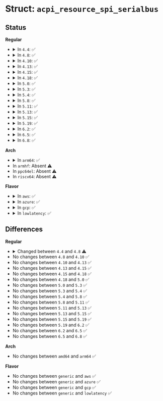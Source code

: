 # Struct: <code>acpi_resource_spi_serialbus</code>

## Status
<b>Regular</b>
<ul>
<li>
<details>
<summary>In <code>4.4</code>: ✅</summary>

```c
struct acpi_resource_spi_serialbus {
    u8 revision_id;
    u8 type;
    u8 producer_consumer;
    u8 slave_mode;
    u8 type_revision_id;
    u16 type_data_length;
    u16 vendor_length;
    struct acpi_resource_source resource_source;
    u8 *vendor_data;
    u8 wire_mode;
    u8 device_polarity;
    u8 data_bit_length;
    u8 clock_phase;
    u8 clock_polarity;
    u16 device_selection;
    u32 connection_speed;
};
```
</details>
</li>
<li>
<details>
<summary>In <code>4.8</code>: ✅</summary>

```c
struct acpi_resource_spi_serialbus {
    u8 revision_id;
    u8 type;
    u8 producer_consumer;
    u8 slave_mode;
    u8 connection_sharing;
    u8 type_revision_id;
    u16 type_data_length;
    u16 vendor_length;
    struct acpi_resource_source resource_source;
    u8 *vendor_data;
    u8 wire_mode;
    u8 device_polarity;
    u8 data_bit_length;
    u8 clock_phase;
    u8 clock_polarity;
    u16 device_selection;
    u32 connection_speed;
};
```
</details>
</li>
<li>
<details>
<summary>In <code>4.10</code>: ✅</summary>

```c
struct acpi_resource_spi_serialbus {
    u8 revision_id;
    u8 type;
    u8 producer_consumer;
    u8 slave_mode;
    u8 connection_sharing;
    u8 type_revision_id;
    u16 type_data_length;
    u16 vendor_length;
    struct acpi_resource_source resource_source;
    u8 *vendor_data;
    u8 wire_mode;
    u8 device_polarity;
    u8 data_bit_length;
    u8 clock_phase;
    u8 clock_polarity;
    u16 device_selection;
    u32 connection_speed;
};
```
</details>
</li>
<li>
<details>
<summary>In <code>4.13</code>: ✅</summary>

```c
struct acpi_resource_spi_serialbus {
    u8 revision_id;
    u8 type;
    u8 producer_consumer;
    u8 slave_mode;
    u8 connection_sharing;
    u8 type_revision_id;
    u16 type_data_length;
    u16 vendor_length;
    struct acpi_resource_source resource_source;
    u8 *vendor_data;
    u8 wire_mode;
    u8 device_polarity;
    u8 data_bit_length;
    u8 clock_phase;
    u8 clock_polarity;
    u16 device_selection;
    u32 connection_speed;
};
```
</details>
</li>
<li>
<details>
<summary>In <code>4.15</code>: ✅</summary>

```c
struct acpi_resource_spi_serialbus {
    u8 revision_id;
    u8 type;
    u8 producer_consumer;
    u8 slave_mode;
    u8 connection_sharing;
    u8 type_revision_id;
    u16 type_data_length;
    u16 vendor_length;
    struct acpi_resource_source resource_source;
    u8 *vendor_data;
    u8 wire_mode;
    u8 device_polarity;
    u8 data_bit_length;
    u8 clock_phase;
    u8 clock_polarity;
    u16 device_selection;
    u32 connection_speed;
};
```
</details>
</li>
<li>
<details>
<summary>In <code>4.18</code>: ✅</summary>

```c
struct acpi_resource_spi_serialbus {
    u8 revision_id;
    u8 type;
    u8 producer_consumer;
    u8 slave_mode;
    u8 connection_sharing;
    u8 type_revision_id;
    u16 type_data_length;
    u16 vendor_length;
    struct acpi_resource_source resource_source;
    u8 *vendor_data;
    u8 wire_mode;
    u8 device_polarity;
    u8 data_bit_length;
    u8 clock_phase;
    u8 clock_polarity;
    u16 device_selection;
    u32 connection_speed;
};
```
</details>
</li>
<li>
<details>
<summary>In <code>5.0</code>: ✅</summary>

```c
struct acpi_resource_spi_serialbus {
    u8 revision_id;
    u8 type;
    u8 producer_consumer;
    u8 slave_mode;
    u8 connection_sharing;
    u8 type_revision_id;
    u16 type_data_length;
    u16 vendor_length;
    struct acpi_resource_source resource_source;
    u8 *vendor_data;
    u8 wire_mode;
    u8 device_polarity;
    u8 data_bit_length;
    u8 clock_phase;
    u8 clock_polarity;
    u16 device_selection;
    u32 connection_speed;
};
```
</details>
</li>
<li>
<details>
<summary>In <code>5.3</code>: ✅</summary>

```c
struct acpi_resource_spi_serialbus {
    u8 revision_id;
    u8 type;
    u8 producer_consumer;
    u8 slave_mode;
    u8 connection_sharing;
    u8 type_revision_id;
    u16 type_data_length;
    u16 vendor_length;
    struct acpi_resource_source resource_source;
    u8 *vendor_data;
    u8 wire_mode;
    u8 device_polarity;
    u8 data_bit_length;
    u8 clock_phase;
    u8 clock_polarity;
    u16 device_selection;
    u32 connection_speed;
};
```
</details>
</li>
<li>
<details>
<summary>In <code>5.4</code>: ✅</summary>

```c
struct acpi_resource_spi_serialbus {
    u8 revision_id;
    u8 type;
    u8 producer_consumer;
    u8 slave_mode;
    u8 connection_sharing;
    u8 type_revision_id;
    u16 type_data_length;
    u16 vendor_length;
    struct acpi_resource_source resource_source;
    u8 *vendor_data;
    u8 wire_mode;
    u8 device_polarity;
    u8 data_bit_length;
    u8 clock_phase;
    u8 clock_polarity;
    u16 device_selection;
    u32 connection_speed;
};
```
</details>
</li>
<li>
<details>
<summary>In <code>5.8</code>: ✅</summary>

```c
struct acpi_resource_spi_serialbus {
    u8 revision_id;
    u8 type;
    u8 producer_consumer;
    u8 slave_mode;
    u8 connection_sharing;
    u8 type_revision_id;
    u16 type_data_length;
    u16 vendor_length;
    struct acpi_resource_source resource_source;
    u8 *vendor_data;
    u8 wire_mode;
    u8 device_polarity;
    u8 data_bit_length;
    u8 clock_phase;
    u8 clock_polarity;
    u16 device_selection;
    u32 connection_speed;
};
```
</details>
</li>
<li>
<details>
<summary>In <code>5.11</code>: ✅</summary>

```c
struct acpi_resource_spi_serialbus {
    u8 revision_id;
    u8 type;
    u8 producer_consumer;
    u8 slave_mode;
    u8 connection_sharing;
    u8 type_revision_id;
    u16 type_data_length;
    u16 vendor_length;
    struct acpi_resource_source resource_source;
    u8 *vendor_data;
    u8 wire_mode;
    u8 device_polarity;
    u8 data_bit_length;
    u8 clock_phase;
    u8 clock_polarity;
    u16 device_selection;
    u32 connection_speed;
};
```
</details>
</li>
<li>
<details>
<summary>In <code>5.13</code>: ✅</summary>

```c
struct acpi_resource_spi_serialbus {
    u8 revision_id;
    u8 type;
    u8 producer_consumer;
    u8 slave_mode;
    u8 connection_sharing;
    u8 type_revision_id;
    u16 type_data_length;
    u16 vendor_length;
    struct acpi_resource_source resource_source;
    u8 *vendor_data;
    u8 wire_mode;
    u8 device_polarity;
    u8 data_bit_length;
    u8 clock_phase;
    u8 clock_polarity;
    u16 device_selection;
    u32 connection_speed;
};
```
</details>
</li>
<li>
<details>
<summary>In <code>5.15</code>: ✅</summary>

```c
struct acpi_resource_spi_serialbus {
    u8 revision_id;
    u8 type;
    u8 producer_consumer;
    u8 slave_mode;
    u8 connection_sharing;
    u8 type_revision_id;
    u16 type_data_length;
    u16 vendor_length;
    struct acpi_resource_source resource_source;
    u8 *vendor_data;
    u8 wire_mode;
    u8 device_polarity;
    u8 data_bit_length;
    u8 clock_phase;
    u8 clock_polarity;
    u16 device_selection;
    u32 connection_speed;
};
```
</details>
</li>
<li>
<details>
<summary>In <code>5.19</code>: ✅</summary>

```c
struct acpi_resource_spi_serialbus {
    u8 revision_id;
    u8 type;
    u8 producer_consumer;
    u8 slave_mode;
    u8 connection_sharing;
    u8 type_revision_id;
    u16 type_data_length;
    u16 vendor_length;
    struct acpi_resource_source resource_source;
    u8 *vendor_data;
    u8 wire_mode;
    u8 device_polarity;
    u8 data_bit_length;
    u8 clock_phase;
    u8 clock_polarity;
    u16 device_selection;
    u32 connection_speed;
};
```
</details>
</li>
<li>
<details>
<summary>In <code>6.2</code>: ✅</summary>

```c
struct acpi_resource_spi_serialbus {
    u8 revision_id;
    u8 type;
    u8 producer_consumer;
    u8 slave_mode;
    u8 connection_sharing;
    u8 type_revision_id;
    u16 type_data_length;
    u16 vendor_length;
    struct acpi_resource_source resource_source;
    u8 *vendor_data;
    u8 wire_mode;
    u8 device_polarity;
    u8 data_bit_length;
    u8 clock_phase;
    u8 clock_polarity;
    u16 device_selection;
    u32 connection_speed;
};
```
</details>
</li>
<li>
<details>
<summary>In <code>6.5</code>: ✅</summary>

```c
struct acpi_resource_spi_serialbus {
    u8 revision_id;
    u8 type;
    u8 producer_consumer;
    u8 slave_mode;
    u8 connection_sharing;
    u8 type_revision_id;
    u16 type_data_length;
    u16 vendor_length;
    struct acpi_resource_source resource_source;
    u8 *vendor_data;
    u8 wire_mode;
    u8 device_polarity;
    u8 data_bit_length;
    u8 clock_phase;
    u8 clock_polarity;
    u16 device_selection;
    u32 connection_speed;
};
```
</details>
</li>
<li>
<details>
<summary>In <code>6.8</code>: ✅</summary>

```c
struct acpi_resource_spi_serialbus {
    u8 revision_id;
    u8 type;
    u8 producer_consumer;
    u8 slave_mode;
    u8 connection_sharing;
    u8 type_revision_id;
    u16 type_data_length;
    u16 vendor_length;
    struct acpi_resource_source resource_source;
    u8 *vendor_data;
    u8 wire_mode;
    u8 device_polarity;
    u8 data_bit_length;
    u8 clock_phase;
    u8 clock_polarity;
    u16 device_selection;
    u32 connection_speed;
};
```
</details>
</li>
</ul>
<b>Arch</b>
<ul>
<li>
<details>
<summary>In <code>arm64</code>: ✅</summary>

```c
struct acpi_resource_spi_serialbus {
    u8 revision_id;
    u8 type;
    u8 producer_consumer;
    u8 slave_mode;
    u8 connection_sharing;
    u8 type_revision_id;
    u16 type_data_length;
    u16 vendor_length;
    struct acpi_resource_source resource_source;
    u8 *vendor_data;
    u8 wire_mode;
    u8 device_polarity;
    u8 data_bit_length;
    u8 clock_phase;
    u8 clock_polarity;
    u16 device_selection;
    u32 connection_speed;
};
```
</details>
</li>
<li>
In <code>armhf</code>: Absent ⚠️
</li>
<li>
In <code>ppc64el</code>: Absent ⚠️
</li>
<li>
In <code>riscv64</code>: Absent ⚠️
</li>
</ul>
<b>Flavor</b>
<ul>
<li>
<details>
<summary>In <code>aws</code>: ✅</summary>

```c
struct acpi_resource_spi_serialbus {
    u8 revision_id;
    u8 type;
    u8 producer_consumer;
    u8 slave_mode;
    u8 connection_sharing;
    u8 type_revision_id;
    u16 type_data_length;
    u16 vendor_length;
    struct acpi_resource_source resource_source;
    u8 *vendor_data;
    u8 wire_mode;
    u8 device_polarity;
    u8 data_bit_length;
    u8 clock_phase;
    u8 clock_polarity;
    u16 device_selection;
    u32 connection_speed;
};
```
</details>
</li>
<li>
<details>
<summary>In <code>azure</code>: ✅</summary>

```c
struct acpi_resource_spi_serialbus {
    u8 revision_id;
    u8 type;
    u8 producer_consumer;
    u8 slave_mode;
    u8 connection_sharing;
    u8 type_revision_id;
    u16 type_data_length;
    u16 vendor_length;
    struct acpi_resource_source resource_source;
    u8 *vendor_data;
    u8 wire_mode;
    u8 device_polarity;
    u8 data_bit_length;
    u8 clock_phase;
    u8 clock_polarity;
    u16 device_selection;
    u32 connection_speed;
};
```
</details>
</li>
<li>
<details>
<summary>In <code>gcp</code>: ✅</summary>

```c
struct acpi_resource_spi_serialbus {
    u8 revision_id;
    u8 type;
    u8 producer_consumer;
    u8 slave_mode;
    u8 connection_sharing;
    u8 type_revision_id;
    u16 type_data_length;
    u16 vendor_length;
    struct acpi_resource_source resource_source;
    u8 *vendor_data;
    u8 wire_mode;
    u8 device_polarity;
    u8 data_bit_length;
    u8 clock_phase;
    u8 clock_polarity;
    u16 device_selection;
    u32 connection_speed;
};
```
</details>
</li>
<li>
<details>
<summary>In <code>lowlatency</code>: ✅</summary>

```c
struct acpi_resource_spi_serialbus {
    u8 revision_id;
    u8 type;
    u8 producer_consumer;
    u8 slave_mode;
    u8 connection_sharing;
    u8 type_revision_id;
    u16 type_data_length;
    u16 vendor_length;
    struct acpi_resource_source resource_source;
    u8 *vendor_data;
    u8 wire_mode;
    u8 device_polarity;
    u8 data_bit_length;
    u8 clock_phase;
    u8 clock_polarity;
    u16 device_selection;
    u32 connection_speed;
};
```
</details>
</li>
</ul>

## Differences
<b>Regular</b>
<ul>
<li>
<details>
<summary>Changed between <code>4.4</code> and <code>4.8</code> ⚠️</summary>
<ul>
<li>
<b>Field added. </b>
<code>u8 connection_sharing</code>
</li>
</ul>
</details>
</li>
<li>
No changes between <code>4.8</code> and <code>4.10</code> ✅
</li>
<li>
No changes between <code>4.10</code> and <code>4.13</code> ✅
</li>
<li>
No changes between <code>4.13</code> and <code>4.15</code> ✅
</li>
<li>
No changes between <code>4.15</code> and <code>4.18</code> ✅
</li>
<li>
No changes between <code>4.18</code> and <code>5.0</code> ✅
</li>
<li>
No changes between <code>5.0</code> and <code>5.3</code> ✅
</li>
<li>
No changes between <code>5.3</code> and <code>5.4</code> ✅
</li>
<li>
No changes between <code>5.4</code> and <code>5.8</code> ✅
</li>
<li>
No changes between <code>5.8</code> and <code>5.11</code> ✅
</li>
<li>
No changes between <code>5.11</code> and <code>5.13</code> ✅
</li>
<li>
No changes between <code>5.13</code> and <code>5.15</code> ✅
</li>
<li>
No changes between <code>5.15</code> and <code>5.19</code> ✅
</li>
<li>
No changes between <code>5.19</code> and <code>6.2</code> ✅
</li>
<li>
No changes between <code>6.2</code> and <code>6.5</code> ✅
</li>
<li>
No changes between <code>6.5</code> and <code>6.8</code> ✅
</li>
</ul>
<b>Arch</b>
<ul>
<li>
No changes between <code>amd64</code> and <code>arm64</code> ✅
</li>
</ul>
<b>Flavor</b>
<ul>
<li>
No changes between <code>generic</code> and <code>aws</code> ✅
</li>
<li>
No changes between <code>generic</code> and <code>azure</code> ✅
</li>
<li>
No changes between <code>generic</code> and <code>gcp</code> ✅
</li>
<li>
No changes between <code>generic</code> and <code>lowlatency</code> ✅
</li>
</ul>

